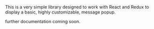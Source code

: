 This is a very simple library designed to work with React and Redux to display a basic, highly customizable, message popup.

further documentation coming soon.
